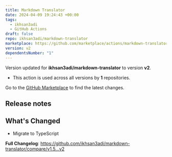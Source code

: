 ```yaml
---
title: Markdown Translator
date: 2024-04-09 19:24:43 +00:00
tags:
  - ikhsan3adi
  - GitHub Actions
draft: false
repo: ikhsan3adi/markdown-translator
marketplace: https://github.com/marketplace/actions/markdown-translator
version: v2
dependentsNumber: "1"
---
```



Version updated for **ikhsan3adi/markdown-translator** to version **v2**.
- This action is used across all versions by **1** repositories.

Go to the [GitHub Marketplace](https://github.com/marketplace/actions/markdown-translator) to find the latest changes.

## Release notes

## What's Changed
* Migrate to TypeScript


**Full Changelog**: https://github.com/ikhsan3adi/markdown-translator/compare/v1.5...v2
